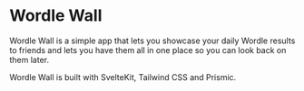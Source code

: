# Wordle Wall

Wordle Wall is a simple app that lets you showcase your daily Wordle results to friends and lets you have them all in one place so you can look back on them later.

Wordle Wall is built with SvelteKit, Tailwind CSS and Prismic.
